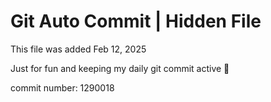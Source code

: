 # Git Auto Commit | Hidden File

This file was added Feb 12, 2025

Just for fun and keeping my daily git commit active 🤪

commit number: 1290018
